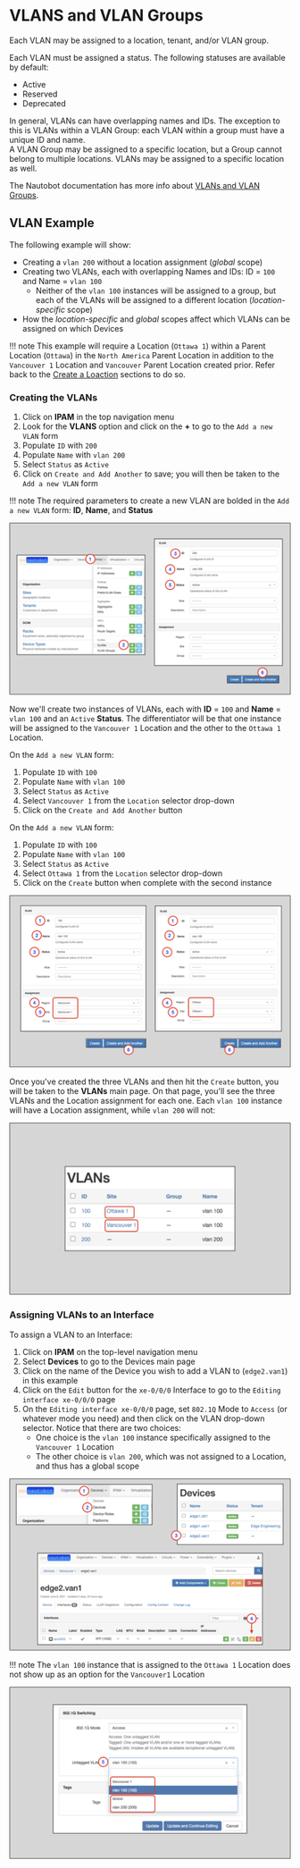 # VLANS and VLAN Groups

Each VLAN may be assigned to a location, tenant, and/or VLAN group.

Each VLAN must be assigned a status. The following statuses are available by default:

* Active
* Reserved
* Deprecated

In general, VLANs can have overlapping names and IDs. The exception to this is VLANs within a VLAN Group: each VLAN within a group must have a unique ID and name.  
A VLAN Group may be assigned to a specific location, but a Group cannot belong to multiple locations. VLANs may be assigned to a specific location as well.

The Nautobot documentation has more info about [VLANs and VLAN Groups](../../core-functionality/vlans.md#vlan-management).

## VLAN Example

The following example will show:

* Creating a `vlan 200` without a location assignment (*global* scope)
* Creating two VLANs, each with overlapping Names and IDs: ID = `100` and Name = `vlan 100`
    * Neither of the `vlan 100` instances will be assigned to a group, but each of the VLANs will be assigned to a different location (*location-specific* scope)
* How the *location-specific* and *global* scopes affect which VLANs can be assigned on which Devices

!!! note
    This example will require a Location (`Ottawa 1`) within a Parent Location (`Ottawa`) in the `North America` Parent Location in addition to the `Vancouver 1` Location and `Vancouver` Parent Location created prior.
    Refer back to the [Create a Loaction](creating-devices.md#create-a-location) sections to do so.

### Creating the VLANs

1. Click on **IPAM** in the top navigation menu
2. Look for the **VLANS** option and click on the **+** to go to the `Add a new VLAN` form
3. Populate `ID` with `200`
4. Populate `Name` with `vlan 200`
5. Select `Status` as `Active`
6. Click on `Create and Add Another` to save; you will then be taken to the `Add a new VLAN` form

!!! note
    The required parameters to create a new VLAN are bolded in the `Add a new VLAN` form: **ID**, **Name**, and **Status**

![Create vlans 1](../images/getting-started-nautobot-ui/22-create-vlans.png)

Now we'll create two instances of VLANs, each with **ID** = `100` and **Name** = `vlan 100` and an `Active` **Status**.
The differentiator will be that one instance will be assigned to the `Vancouver 1` Location and the other to the `Ottawa 1` Location.

On the `Add a new VLAN` form:

1. Populate `ID` with `100`
2. Populate `Name` with `vlan 100`
3. Select `Status` as `Active`
4. Select `Vancouver 1` from the `Location` selector drop-down
5. Click on the `Create and Add Another` button

On the `Add a new VLAN` form:

1. Populate `ID` with `100`
2. Populate `Name` with `vlan 100`
3. Select `Status` as `Active`
4. Select `Ottawa 1` from the `Location` selector drop-down
5. Click on the `Create` button when complete with the second instance

![Create vlans 2](../images/getting-started-nautobot-ui/23-create-vlans-2.png)

Once you've created the three VLANs and then hit the `Create` button, you will be taken to the **VLANs** main page. On that page,
you'll see the three VLANs and the Location assignment for each one. Each `vlan 100` instance will have a Location assignment, while
`vlan 200` will not:

![Vlan main page](../images/getting-started-nautobot-ui/24-vlan-main-page.png)

### Assigning VLANs to an Interface

To assign a VLAN to an Interface:

1. Click on **IPAM** on the top-level navigation menu
2. Select **Devices** to go to the Devices main page
3. Click on the name of the Device you wish to add a VLAN to (`edge2.van1`) in this example
4. Click on the `Edit` button for the `xe-0/0/0` Interface to go to the `Editing interface xe-0/0/0` page
5. On the `Editing interface xe-0/0/0` page, set `802.1Q` Mode to `Access` (or whatever mode you need) and then click on the VLAN drop-down selector. Notice that there are two choices:
    * One choice is the `vlan 100` instance specifically assigned to the `Vancouver 1` Location
    * The other choice is `vlan 200`, which was not assigned to a Location, and thus has a global scope

![Add vlan to interface 1](../images/getting-started-nautobot-ui/25-add-vlan-to-interface.png)

!!! note
    The `vlan 100` instance that is assigned to the `Ottawa 1` Location does not show up as an option for the `Vancouver1` Location

![Add vlan to interface 2](../images/getting-started-nautobot-ui/26-add-vlan-to-interface-2.png)

